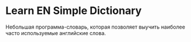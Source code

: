 # Learn EN Simple Dictionary
 Небольшая программа-словарь, которая позволяет выучить наиболее часто используемые английские слова.

